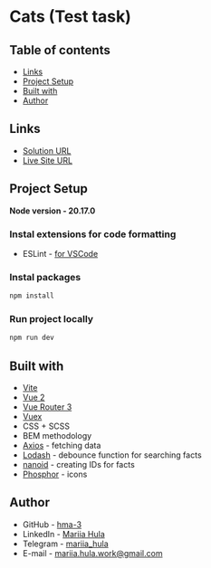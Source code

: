 # Cats (Test task)

## Table of contents

- [Links](#links)
- [Project Setup](#project-setup)
- [Built with](#built-with)
- [Author](#author)

## Links
* [Solution URL](https://github.com/hma-3/cats__test-task)
* [Live Site URL](https://hma-3.github.io/cats__test-task/)

## Project Setup

**Node version - 20.17.0**

### Instal extensions for code formatting

* ESLint - [for VSCode](https://marketplace.visualstudio.com/items?itemName=dbaeumer.vscode-eslint)

### Instal packages
```sh
npm install
```

### Run project locally

```sh
npm run dev
```

## Built with
* [Vite](https://vite.dev)
* [Vue 2](https://v2.vuejs.org)
* [Vue Router 3](https://v3.router.vuejs.org)
* [Vuex](https://v3.vuex.vuejs.org)
* CSS + SCSS
* BEM methodology
* [Axios](https://axios-http.com) - fetching data
* [Lodash](https://lodash.com) - debounce function for searching facts
* [nanoid](https://www.npmjs.com/package/nanoid) - creating IDs for facts
* [Phosphor](https://phosphoricons.com) - icons

## Author

- GitHub - [hma-3](https://github.com/hma-3)
- LinkedIn - [Mariia Hula](www.linkedin.com/in/mariia-hula-014001332)
- Telegram - [mariia_hula](https://t.me/mariia_hula)
- E-mail - [mariia.hula.work@gmail.com](mailto:mariia.hula.work@gmail.com)
